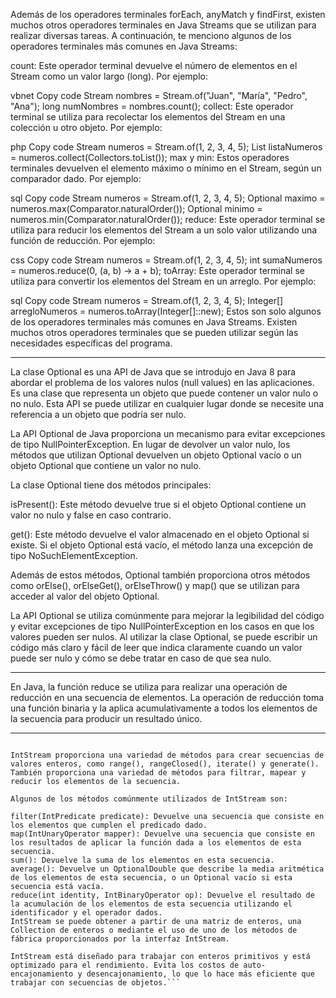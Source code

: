 Además de los operadores terminales forEach, anyMatch y findFirst, existen muchos otros operadores terminales en Java Streams que se utilizan para realizar diversas tareas. A continuación, te menciono algunos de los operadores terminales más comunes en Java Streams:

count: Este operador terminal devuelve el número de elementos en el Stream como un valor largo (long). Por ejemplo:

vbnet
Copy code
Stream<String> nombres = Stream.of("Juan", "María", "Pedro", "Ana");
long numNombres = nombres.count();
collect: Este operador terminal se utiliza para recolectar los elementos del Stream en una colección u otro objeto. Por ejemplo:

php
Copy code
Stream<Integer> numeros = Stream.of(1, 2, 3, 4, 5);
List<Integer> listaNumeros = numeros.collect(Collectors.toList());
max y min: Estos operadores terminales devuelven el elemento máximo o mínimo en el Stream, según un comparador dado. Por ejemplo:

sql
Copy code
Stream<Integer> numeros = Stream.of(1, 2, 3, 4, 5);
Optional<Integer> maximo = numeros.max(Comparator.naturalOrder());
Optional<Integer> minimo = numeros.min(Comparator.naturalOrder());
reduce: Este operador terminal se utiliza para reducir los elementos del Stream a un solo valor utilizando una función de reducción. Por ejemplo:

css
Copy code
Stream<Integer> numeros = Stream.of(1, 2, 3, 4, 5);
int sumaNumeros = numeros.reduce(0, (a, b) -> a + b);
toArray: Este operador terminal se utiliza para convertir los elementos del Stream en un arreglo. Por ejemplo:

sql
Copy code
Stream<Integer> numeros = Stream.of(1, 2, 3, 4, 5);
Integer[] arregloNumeros = numeros.toArray(Integer[]::new);
Estos son solo algunos de los operadores terminales más comunes en Java Streams. Existen muchos otros operadores terminales que se pueden utilizar según las necesidades específicas del programa.



----------------------------------------------------------------------------------------------------------------------------------

La clase Optional es una API de Java que se introdujo en Java 8 para abordar el problema de los valores nulos (null values) en las aplicaciones. Es una clase que representa un objeto que puede contener un valor nulo o no nulo. Esta API se puede utilizar en cualquier lugar donde se necesite una referencia a un objeto que podría ser nulo.

La API Optional de Java proporciona un mecanismo para evitar excepciones de tipo NullPointerException. En lugar de devolver un valor nulo, los métodos que utilizan Optional devuelven un objeto Optional vacío o un objeto Optional que contiene un valor no nulo.

La clase Optional tiene dos métodos principales:

isPresent(): Este método devuelve true si el objeto Optional contiene un valor no nulo y false en caso contrario.

get(): Este método devuelve el valor almacenado en el objeto Optional si existe. Si el objeto Optional está vacío, el método lanza una excepción de tipo NoSuchElementException.

Además de estos métodos, Optional también proporciona otros métodos como orElse(), orElseGet(), orElseThrow() y map() que se utilizan para acceder al valor del objeto Optional.

La API Optional se utiliza comúnmente para mejorar la legibilidad del código y evitar excepciones de tipo NullPointerException en los casos en que los valores pueden ser nulos. Al utilizar la clase Optional, se puede escribir un código más claro y fácil de leer que indica claramente cuando un valor puede ser nulo y cómo se debe tratar en caso de que sea nulo.

---------------------------------------------------------------------
En Java, la función reduce se utiliza para realizar una operación de reducción en una secuencia de elementos. La operación de reducción toma una función binaria y la aplica acumulativamente a todos los elementos de la secuencia para producir un resultado único.



---------------------------------------------------------------------------

```IntStream es una interfaz de Java 8 que proporciona una secuencia de valores enteros primitivos. Forma parte de la API de Streams de Java y proporciona un conjunto de métodos para crear y manipular secuencias de valores enteros.

IntStream proporciona una variedad de métodos para crear secuencias de valores enteros, como range(), rangeClosed(), iterate() y generate(). También proporciona una variedad de métodos para filtrar, mapear y reducir los elementos de la secuencia.

Algunos de los métodos comúnmente utilizados de IntStream son:

filter(IntPredicate predicate): Devuelve una secuencia que consiste en los elementos que cumplen el predicado dado.
map(IntUnaryOperator mapper): Devuelve una secuencia que consiste en los resultados de aplicar la función dada a los elementos de esta secuencia.
sum(): Devuelve la suma de los elementos en esta secuencia.
average(): Devuelve un OptionalDouble que describe la media aritmética de los elementos de esta secuencia, o un Optional vacío si esta secuencia está vacía.
reduce(int identity, IntBinaryOperator op): Devuelve el resultado de la acumulación de los elementos de esta secuencia utilizando el identificador y el operador dados.
IntStream se puede obtener a partir de una matriz de enteros, una Collection de enteros o mediante el uso de uno de los métodos de fábrica proporcionados por la interfaz IntStream.

IntStream está diseñado para trabajar con enteros primitivos y está optimizado para el rendimiento. Evita los costos de auto-encajonamiento y desencajonamiento, lo que lo hace más eficiente que trabajar con secuencias de objetos.```






